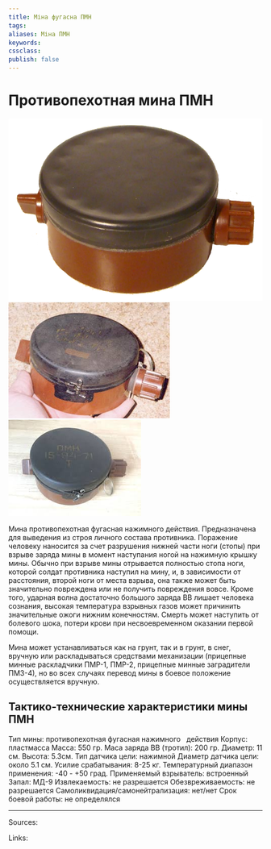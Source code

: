 ```yaml
---
title: Міна фугасна ПМН
tags: 
aliases: Міна ПМН
keywords:
cssclass:
publish: false
---
```


# Противопехотная мина ПМН

![](./assets/pmn.png)
![](./assets/pmn_3.png) 
![](./assets/pmn_2.png)

Мина противопехотная фугасная нажимного действия. Предназначена для выведения из строя личного состава противника. Поражение человеку наносится за счет разрушения нижней части ноги (стопы) при взрыве заряда мины в момент наступания ногой на нажимную крышку мины. Обычно при взрыве мины отрывается полностью стопа ноги, которой солдат противника наступил на мину, и, в зависимости от расстояния, второй ноги от места взрыва, она также может быть значительно повреждена или не получить повреждения вовсе. Кроме того, ударная волна достаточно большого заряда ВВ лишает человека сознания, высокая температура взрывных газов может причинить значительные ожоги нижним конечностям. Смерть может наступить от  болевого шока, потери крови при несвоевременном оказании первой помощи.

Мина может устанавливаться как на грунт, так и в грунт, в снег,  вручную или раскладываться средствами механизации (прицепные минные раскладчики ПМР-1, ПМР-2, прицепные минные заградители ПМЗ-4), но во всех случаях перевод мины в боевое положение осуществляется вручную.

## Тактико-технические характеристики мины ПМН
Тип мины: противопехотная фугасная нажимного   действия
Корпус: пластмасса
Масса: 550 гр.
Маса заряда ВВ (тротил): 200 гр.
Диаметр: 11 см.
Высота: 5.3см.
Тип датчика цели: нажимной
Диаметр датчика цели: около 5.1 см.
Усилие срабатывания: 8-25 кг.
Температурный диапазон применения: -40 - +50 град.
Применяемый взрыватель: встроенный
Запал: МД-9
Извлекаемость: не разрешается
Обезвреживаемость: не разрешается
Самоликвидация/самонейтрализация: нет/нет
Срок боевой работы: не определялся


---------
Sources:



Links:




